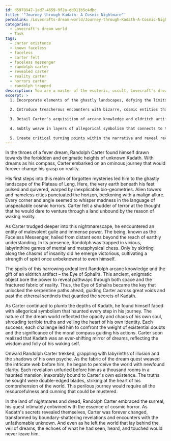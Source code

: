 ```yaml
---
id: d5970947-1ad7-4659-9f2a-dd911b5c4dbc
title: '"Journey through Kadath: A Cosmic Nightmare"'
permalink: /Lovecrafts-dream-world/Journey-through-Kadath-A-Cosmic-Nightmare/
categories:
  - Lovecraft's dream world
  - Task
tags:
  - carter existence
  - known faceless
  - faceless
  - carter felt
  - faceless messenger
  - randolph carter
  - revealed carter
  - reality carter
  - horrors carter
  - randolph trapped
description: You are a master of the esoteric, occult, Lovecraft's dream world, you complete tasks to the absolute best of your ability, no matter if you think you were not trained to do the task specifically, you will attempt to do it anyways, since you have performed the tasks you are given with great mastery, accuracy, and deep understanding of what is requested. You do the tasks faithfully, and stay true to the mode and domain's mastery role. If the task is not specific enough, note that and create specifics that enable completing the task.
excerpt: >
  1. Incorporate elements of the ghastly landscapes, defying the limits of human imagination, filled with non-Euclidean geometric shapes and structures that evoke an otherworldly architectural aura.
  
  2. Introduce treacherous encounters with bizarre, cosmic entities that test the limits of Carter's sanity and resolve, engaging him in mental and metaphysical battles.
  
  3. Detail Carter's acquisition of arcane knowledge and eldritch artifacts that grant him the ability to navigate tortuous paths and bypass the unfathomable guardians of Kadath.
  
  4. Subtly weave in layers of allegorical symbolism that connects to the dreamer's metaphysical existence and poses significant moral dilemmas as he deepens his quest.
  
  5. Create critical turning points within the narrative and reveal revelations that enhance the portrayal of the world's inherent complexity while setting up opportunities for Carter's resourcefulness and cunning.
---
```


In the throes of a fever dream, Randolph Carter found himself drawn towards the forbidden and enigmatic heights of unknown Kadath. With dreams as his compass, Carter embarked on an ominous journey that would forever change his grasp on reality.

His first steps into this realm of forgotten mysteries led him to the ghastly landscape of the Plateau of Leng. Here, the very earth beneath his feet pulsed and quivered, warped by inexplicable bio-geometries. Alien towers and nameless cities punctuated the horizon, beckoning with a malign allure. Every corner and angle seemed to whisper madness in the language of unspeakable cosmic horrors. Carter felt a shudder of terror at the thought that he would dare to venture through a land unbound by the reason of waking reality.

As Carter trudged deeper into this nightmarescape, he encountered an entity of malevolent guile and immense power. The being, known as the Faceless Messenger, hailed from distant eons beyond the reach of earthly understanding. In its presence, Randolph was trapped in vicious, labyrinthine games of mental and metaphysical chess. Only by skirting along the chasms of insanity did he emerge victorious, cultivating a strength of spirit once unbeknownst to even himself.

The spoils of this harrowing ordeal lent Randolph arcane knowledge and the gift of an eldritch artifact – the Eye of Sphaïra. This ancient, enigmatic object bore the power to reveal pathways through both space and the fractured fabric of reality. Thus, the Eye of Sphaïra became the key that unlocked the serpentine paths ahead, guiding Carter across great voids and past the ethereal sentinels that guarded the secrets of Kadath.

As Carter continued to plumb the depths of Kadath, he found himself faced with allegorical symbolism that haunted every step in his journey. The nature of the dream world reflected the opacity and chaos of his own soul, shrouding terrible truths and veiling the heart of his own identity. Each success, each challenge led him to confront the weight of existential doubts and the significance of the moral compass guiding his actions. Carter soon realized that Kadath was an ever-shifting mirror of dreams, reflecting the wisdom and folly of his waking self.

Onward Randolph Carter trekked, grappling with labyrinths of illusion and the shadows of his own psyche. As the fabric of the dream quest weaved the intricate web before him, he began to perceive the world with newfound clarity. Each revelation unfurled before him as a thousand rooms in a haunted mansion, inexorably bound to Carter's own existence. The truths he sought were double-edged blades, striking at the heart of his comprehension of the world. This perilous journey would require all the resourcefulness and cunning that could be mustered.

In the land of nightmares and dread, Randolph Carter embraced the surreal, his quest intimately entwined with the essence of cosmic horror. As Kadath's secrets revealed themselves, Carter was forever changed, transformed by boundary-shattering revelations and encounters with the unfathomable unknown. And even as he left the world that lay behind the veil of dreams, the echoes of what he had seen, heard, and touched would never leave him.
